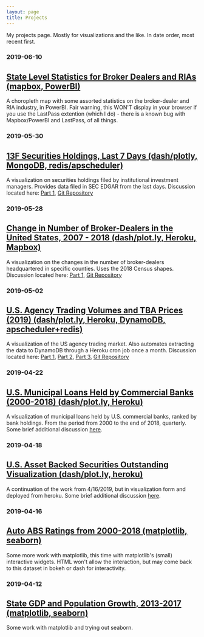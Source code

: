 ```yaml
---
layout: page
title: Projects
---
```


My projects page. Mostly for visualizations and the like. In date order, most recent first.

### 2019-06-10
## <a href="https://app.powerbi.com/view?r=eyJrIjoiMTU2ZDg5NTItYTZiOC00YWRmLWIwMzUtZTU4Yjc0YzljMGU4IiwidCI6ImY1ZGY0YzdmLTA1YjMtNDQzYi04MjZkLTk1YzQxYWFkMTQyYiIsImMiOjN9">State Level Statistics for Broker Dealers and RIAs (mapbox, PowerBI)</a>

A choropleth map with some assorted statistics on the broker-dealer and RIA industry, in PowerBI. Fair warning, this WON'T display in your browser if you use the LastPass extention (which I do) - there is a known bug with Mapbox/PowerBI and LastPass, of all things. 

### 2019-05-30
## <a href="https://minsun-13f.herokuapp.com/">13F Securities Holdings, Last 7 Days (dash/plotly, MongoDB, redis/apscheduler)</a>

A visualization on securities holdings filed by institutional investment managers. Provides data filed in SEC EDGAR from the last days. Discussion located here: <a href="https://www.stuffofminsun.com/2019/05/29/13f-fixes/">Part 1</a>, <a href="https://github.com/stuffofminsun/13F">Git Repository</a>

### 2019-05-28
## <a href="https://minsun-bd.herokuapp.com/">Change in Number of Broker-Dealers in the United States, 2007 - 2018 (dash/plot.ly, Heroku, Mapbox)</a>

A visualization on the changes in the number of broker-dealers headquartered in specific counties. Uses the 2018 Census shapes. Discussion located here: <a href="https://www.stuffofminsun.com/2019/05/24/mapbox-stories/">Part 1</a>, <a href="https://github.com/stuffofminsun/Dash-BD">Git Repository</a>

### 2019-05-02
## <a href="https://minsun-agencytrading.herokuapp.com/">U.S. Agency Trading Volumes and TBA Prices (2019) (dash/plot.ly, Heroku, DynamoDB, apscheduler+redis)</a>

A visualization of the US agency trading market. Also automates extracting the data to DynamoDB through a Heroku cron job once a month. Discussion located here: <a href="https://www.stuffofminsun.com/2019/05/02/etl-pipelines/">Part 1</a>, <a href="https://www.stuffofminsun.com/2019/05/06/dynamodb-heroku-config/">Part 2</a>, <a href="https://www.stuffofminsun.com/2019/05/09/heroku-cron/">Part 3</a>, <a href="https://github.com/stuffofminsun/FINRA-ABS">Git Repository</a>

### 2019-04-22
## <a href="https://minsun-muni.herokuapp.com/">U.S. Municipal Loans Held by Commercial Banks (2000-2018) (dash/plot.ly, Heroku)</a>

A visualization of municipal loans held by U.S. commercial banks, ranked by bank holdings. From the period from 2000 to the end of 2018, quarterly. Some brief additional discussion <a href="https://www.stuffofminsun.com/2019/04/22/more-heroku-more-dash/">here</a>.

### 2019-04-18
## <a href="https://minsun-abs.herokuapp.com/">U.S. Asset Backed Securities Outstanding Visualization (dash/plot.ly, heroku)</a>

A continuation of the work from 4/16/2019, but in visualization form and deployed from heroku. Some brief additional discussion <a href="https://www.stuffofminsun.com/2019/04/18/herokus-awesome/">here</a>.

### 2019-04-16
## <a href="../files/matplotlib_example3.html">Auto ABS Ratings from 2000-2018 (matplotlib, seaborn)</a>

Some more work with matplotlib, this time with matplotlib's (small) interactive widgets. HTML won't allow the interaction, but may come back to this dataset in bokeh or dash for interactivity.

### 2019-04-12
## <a href="../files/matplotlib_example1.html">State GDP and Population Growth, 2013-2017 (matplotlib, seaborn)</a>

Some work with matplotlib and trying out seaborn.